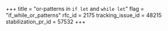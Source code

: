 +++
title = "or-patterns in `if let` and `while let`"
flag = "if_while_or_patterns"
rfc_id = 2175
tracking_issue_id = 48215
stabilization_pr_id = 57532
+++
